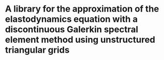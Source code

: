 A library for the approximation of the elastodynamics equation with a discontinuous Galerkin spectral element method using unstructured triangular grids
======================================================================================================================================================

